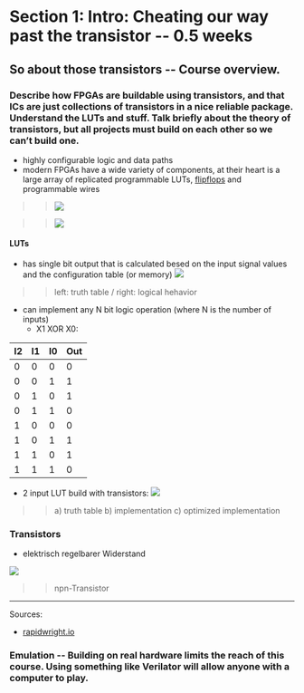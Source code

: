 # Section 1: Intro: Cheating our way past the transistor -- 0.5 weeks

## So about those transistors -- Course overview. 

### Describe how FPGAs are buildable using transistors, and that ICs are just collections of transistors in a nice reliable package. Understand the LUTs and stuff. Talk briefly about the theory of transistors, but all projects must build on each other so we can’t build one.

* highly configurable logic and data paths
* modern FPGAs have a wide variety of components, at their heart is a large array of replicated programmable LUTs, [flipflops](https://de.wikipedia.org/wiki/Flipflop) and programmable wires

>>![](https://www.rapidwright.io/docs/_images/logic_array.png)

>>![](https://www.rapidwright.io/docs/_images/logic_array_closeup.png)

#### LUTs

* has single bit output that is calculated besed on the input signal values and the configuration table (or memory)
![](https://www.rapidwright.io/docs/_images/luts.png)
>> left: truth table / right: logical hehavior

* can implement any N bit logic operation (where N is the number of inputs)
    * X1 XOR X0: 

| I2 | I1 | I0 | Out |
|----|----|----|-----|
| 0  | 0  | 0  | 0   |
| 0  | 0  | 1  | 1   |
| 0  | 1  | 0  | 1   |
| 0  | 1  | 1  | 0   |
| 1  | 0  | 0  | 0   |
| 1  | 0  | 1  | 1   |
| 1  | 1  | 0  | 1   |
| 1  | 1  | 1  | 0   |

* 2 input LUT build with transistors:
![](https://d3i71xaburhd42.cloudfront.net/85f2b6159e27360d1e0ba695f49501f75e64e49d/1-Figure1-1.png)
>> a) truth table b) implementation c) optimized implementation

### Transistors

* elektrisch regelbarer Widerstand
  
![](https://www.electronics-tutorials.ws/wp-content/uploads/2018/05/logic-log43.gif)
>> npn-Transistor



---

Sources: 
* [rapidwright.io](https://www.rapidwright.io/docs/FPGA_Architecture.html)

### Emulation -- Building on real hardware limits the reach of this course. Using something like Verilator will allow anyone with a computer to play.
